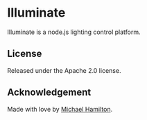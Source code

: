 # Illuminate
Illuminate is a node.js lighting control platform.

## License
Released under the Apache 2.0 license.

## Acknowledgement
Made with love by [Michael Hamilton](http://hamblest.one).
 
